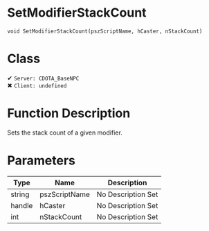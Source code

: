 # SetModifierStackCount
```
void SetModifierStackCount(pszScriptName, hCaster, nStackCount)
```
# Class
✔ `Server: CDOTA_BaseNPC`  
✖ `Client: undefined`  

# Function Description
Sets the stack count of a given modifier.
# Parameters
Type|Name|Description
--|--|--
string|pszScriptName|No Description Set
handle|hCaster|No Description Set
int|nStackCount|No Description Set
